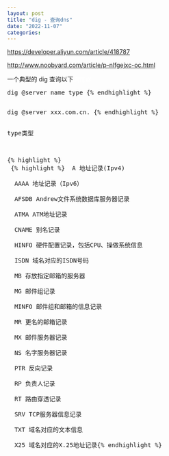 ```yaml
---
layout: post
title: "dig - 查询dns"
date: "2022-11-07"
categories: 
---
```

<p><a href="https://developer.aliyun.com/article/418787">https://developer.aliyun.com/article/418787</a></p>

<p><a href="http://www.noobyard.com/article/p-nlfgejxc-oc.html">http://www.noobyard.com/article/p-nlfgejxc-oc.html</a></p>

<p>一个典型的 <span>dig</span> 查询以下<span style="color:#fff">浏览器</span></p>

<pre class="hljs nginx">
<span class="hljs-title">dig</span> <span class="hljs-variable">@</span><span><span class="hljs-variable">server</span></span> <span>name</span> <span>type</span> {% endhighlight %}

<pre class="hljs nginx">
<span><span class="hljs-title">dig</span>&nbsp;<wbr /><span class="hljs-variable">@server</span>&nbsp;<wbr />xxx.com.cn. </span>{% endhighlight %}

<p>type类型</p>

{% highlight %}
&nbsp;{% highlight %}&nbsp; A 地址记录(Ipv4)

&nbsp;<wbr />&nbsp;<wbr />AAAA 地址记录（Ipv6）

&nbsp;<wbr />&nbsp;<wbr />AFSDB Andrew文件系统数据库服务器记录

&nbsp;<wbr />&nbsp;<wbr />ATMA ATM地址记录

&nbsp;<wbr />&nbsp;<wbr />CNAME 别名记录

&nbsp;<wbr />&nbsp;<wbr />HINFO 硬件配置记录，包括CPU、操做系统信息

&nbsp;<wbr />&nbsp;<wbr />ISDN 域名对应的ISDN号码

&nbsp;<wbr />&nbsp;<wbr />MB 存放指定邮箱的服务器

&nbsp;<wbr />&nbsp;<wbr />MG 邮件组记录

&nbsp;<wbr />&nbsp;<wbr />MINFO 邮件组和邮箱的信息记录

&nbsp;<wbr />&nbsp;<wbr />MR 更名的邮箱记录

&nbsp;<wbr />&nbsp;<wbr />MX 邮件服务器记录

&nbsp;<wbr />&nbsp;<wbr />NS 名字服务器记录

&nbsp;<wbr />&nbsp;<wbr />PTR 反向记录

&nbsp;<wbr />&nbsp;<wbr />RP 负责人记录

&nbsp;<wbr />&nbsp;<wbr />RT 路由穿透记录

&nbsp;<wbr />&nbsp;<wbr />SRV TCP服务器信息记录

&nbsp;<wbr />&nbsp;<wbr />TXT 域名对应的文本信息

&nbsp;<wbr />&nbsp;<wbr />X25 域名对应的X.25地址记录{% endhighlight %}

